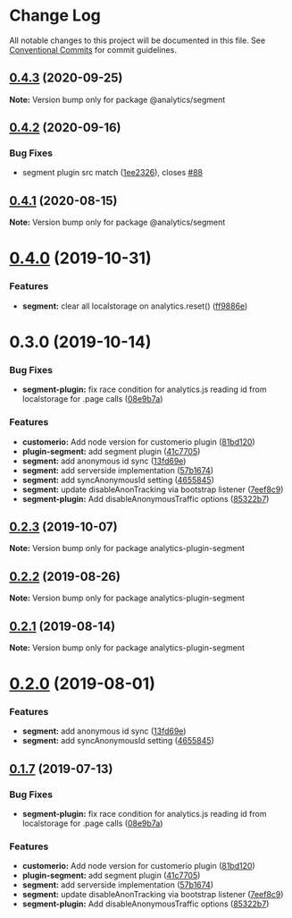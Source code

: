 # Change Log

All notable changes to this project will be documented in this file.
See [Conventional Commits](https://conventionalcommits.org) for commit guidelines.

## [0.4.3](https://github.com/DavidWells/analytics/compare/@analytics/segment@0.4.2...@analytics/segment@0.4.3) (2020-09-25)

**Note:** Version bump only for package @analytics/segment





## [0.4.2](https://github.com/DavidWells/analytics/compare/@analytics/segment@0.4.1...@analytics/segment@0.4.2) (2020-09-16)


### Bug Fixes

* segment plugin src match ([1ee2326](https://github.com/DavidWells/analytics/commit/1ee2326)), closes [#88](https://github.com/DavidWells/analytics/issues/88)





## [0.4.1](https://github.com/DavidWells/analytics/compare/@analytics/segment@0.4.0...@analytics/segment@0.4.1) (2020-08-15)

**Note:** Version bump only for package @analytics/segment





# [0.4.0](https://github.com/DavidWells/analytics/compare/@analytics/segment@0.3.0...@analytics/segment@0.4.0) (2019-10-31)


### Features

* **segment:** clear all localstorage on analytics.reset() ([ff9886e](https://github.com/DavidWells/analytics/commit/ff9886e))





# 0.3.0 (2019-10-14)


### Bug Fixes

* **segment-plugin:** fix race condition for analytics.js reading id from localstorage for .page calls ([08e9b7a](https://github.com/DavidWells/analytics/commit/08e9b7a))


### Features

* **customerio:** Add node version for customerio plugin ([81bd120](https://github.com/DavidWells/analytics/commit/81bd120))
* **plugin-segment:** add segment plugin ([41c7705](https://github.com/DavidWells/analytics/commit/41c7705))
* **segment:** add anonymous id sync ([13fd69e](https://github.com/DavidWells/analytics/commit/13fd69e))
* **segment:** add serverside implementation ([57b1674](https://github.com/DavidWells/analytics/commit/57b1674))
* **segment:** add syncAnonymousId setting ([4655845](https://github.com/DavidWells/analytics/commit/4655845))
* **segment:** update disableAnonTracking via bootstrap listener ([7eef8c9](https://github.com/DavidWells/analytics/commit/7eef8c9))
* **segment-plugin:** Add disableAnonymousTraffic options ([85322b7](https://github.com/DavidWells/analytics/commit/85322b7))





## [0.2.3](https://github.com/DavidWells/analytics/compare/analytics-plugin-segment@0.2.2...analytics-plugin-segment@0.2.3) (2019-10-07)

**Note:** Version bump only for package analytics-plugin-segment





## [0.2.2](https://github.com/DavidWells/analytics/compare/analytics-plugin-segment@0.2.1...analytics-plugin-segment@0.2.2) (2019-08-26)

**Note:** Version bump only for package analytics-plugin-segment





## [0.2.1](https://github.com/DavidWells/analytics/compare/analytics-plugin-segment@0.2.0...analytics-plugin-segment@0.2.1) (2019-08-14)

**Note:** Version bump only for package analytics-plugin-segment





# [0.2.0](https://github.com/DavidWells/analytics/compare/analytics-plugin-segment@0.1.7...analytics-plugin-segment@0.2.0) (2019-08-01)


### Features

* **segment:** add anonymous id sync ([13fd69e](https://github.com/DavidWells/analytics/commit/13fd69e))
* **segment:** add syncAnonymousId setting ([4655845](https://github.com/DavidWells/analytics/commit/4655845))





## [0.1.7](https://github.com/DavidWells/analytics/compare/analytics-plugin-segment@0.1.7...analytics-plugin-segment@0.1.7) (2019-07-13)


### Bug Fixes

* **segment-plugin:** fix race condition for analytics.js reading id from localstorage for .page calls ([08e9b7a](https://github.com/DavidWells/analytics/commit/08e9b7a))


### Features

* **customerio:** Add node version for customerio plugin ([81bd120](https://github.com/DavidWells/analytics/commit/81bd120))
* **plugin-segment:** add segment plugin ([41c7705](https://github.com/DavidWells/analytics/commit/41c7705))
* **segment:** add serverside implementation ([57b1674](https://github.com/DavidWells/analytics/commit/57b1674))
* **segment:** update disableAnonTracking via bootstrap listener ([7eef8c9](https://github.com/DavidWells/analytics/commit/7eef8c9))
* **segment-plugin:** Add disableAnonymousTraffic options ([85322b7](https://github.com/DavidWells/analytics/commit/85322b7))
